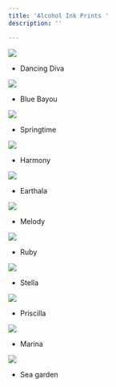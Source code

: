 ```yaml
---
title: 'Alcohol Ink Prints '
description: ''

---
```

![](/assets/img/dancing-diva-w72.jpg)

* Dancing Diva

![](/assets/img/bluebayou-w72.jpeg)

* Blue Bayou

![](/assets/img/springtime-w72.jpeg)

* Springtime

![](/assets/img/harmony-w72.jpeg)

* Harmony

![](/assets/img/earthala-w72.jpeg)

* Earthala

![](/assets/img/melody-w72.jpg)

* Melody

![](/assets/img/ruby-w72.jpg)

* Ruby

![](/assets/img/stella-w72.jpg)

* Stella

![](/assets/img/pricilla-w72.jpeg)

* Priscilla

![](/assets/img/marina-w72.jpeg)

* Marina

![](/assets/img/sea-graden-w72.jpg)

* Sea garden